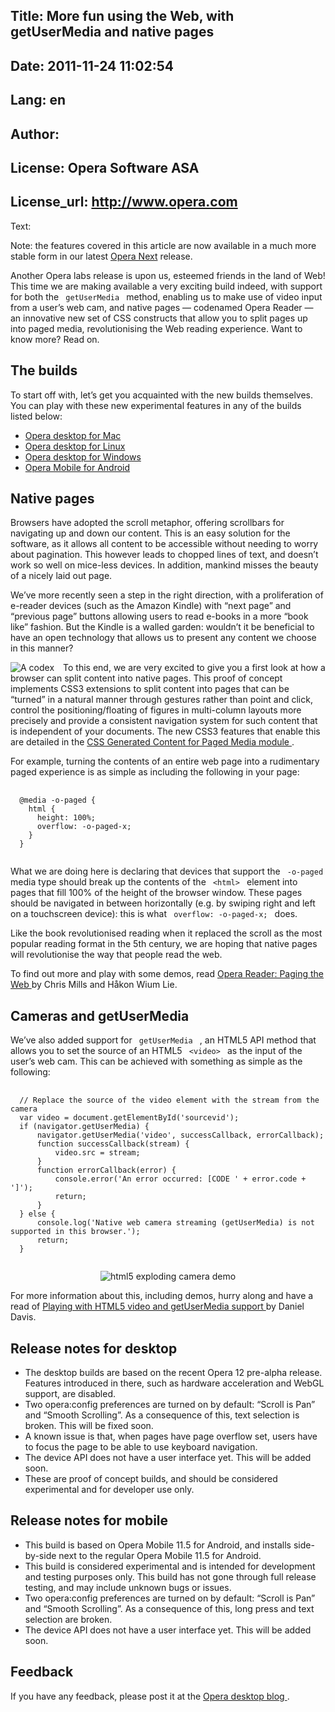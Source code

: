 Title: More fun using the Web, with getUserMedia and native pages
----
Date: 2011-11-24 11:02:54
----
Lang: en
----
Author: 
----
License: Opera Software ASA
----
License_url: http://www.opera.com
----
Text:

<p class="note">Note: the features covered in this article are now available in a much more stable form in our latest <a href="http://www.opera.com/browser/next/">Opera Next</a> release.</p>

<div id="content">
  <p> Another Opera labs release is upon us, esteemed friends in the land of Web! This time we are making available a very exciting build indeed, with support for both the <code> getUserMedia </code> method, enabling us to make use of video input from a user’s web cam, and native pages — codenamed Opera Reader — an innovative new set of CSS constructs that allow you to split pages up into paged media, revolutionising the Web reading experience. Want to know more? Read on. <h2> The builds </h2>
  </p><p> To start off with, let’s get you acquainted with the new builds themselves. You can play with these new experimental features in any of the builds listed below: <ul>
    <li><a href="http://snapshot.opera.com/labs/camera-and-pages/Opera-Labs-Camera-and-Pages-12.00-1113.dmg"> Opera desktop for Mac </a></li><li><a href="http://snapshot.opera.com/labs/camera-and-pages/Linux-FreeBSD/"> Opera desktop for Linux </a></li><li><a href="http://snapshot.opera.com/labs/camera-and-pages/Opera-Labs-Camera-and-Pages-12.00-1113.exe"> Opera desktop for Windows </a></li><li><a href="http://www.opera.com/download/get.pl?sub=++++&amp;amp;id=34184&amp;amp;location=360&amp;amp;nothanks=yes"> Opera Mobile for Android </a></li></ul>
  <h2> Native pages </h2>
  </p><p> Browsers have adopted the scroll metaphor, offering scrollbars for navigating up and down our content. This is an easy solution for the software, as it allows all content to be accessible without needing to worry about pagination. This however leads to chopped lines of text, and doesn’t work so well on mice-less devices. In addition, mankind misses the beauty of a nicely laid out page. </p><p> We’ve more recently seen a step in the right direction, with a proliferation of e-reader devices (such as the Amazon Kindle) with “next page” and “previous page” buttons allowing users to read e-books in a more “book like” fashion. But the Kindle is a walled garden: wouldn’t it be beneficial to have an open technology that allows us to present any content we choose in this manner? <p style="float:left;margin:0;padding-right: 1em;"><img alt="A codex" src="http://forum-test.oslo.osa/kirby/content/articles/507-more-fun-using-the-web-with-getusermedia-and-native-pages/codex.jpg" /></p></p><p> To this end, we are very excited to give you a first look at how a browser can split content into native pages. This proof of concept implements CSS3 extensions to split content into pages that can be “turned” in a natural manner through gestures rather than point and click, control the positioning/floating of figures in multi-column layouts more precisely and provide a consistent navigation system for such content that is independent of your documents. The new CSS3 features that enable this are detailed in the <a href="http://dev.w3.org/csswg/css3-gcpm/"> CSS Generated Content for Paged Media module </a> . <p style="clear: both;"> For example, turning the contents of an entire web page into a rudimentary paged experience is as simple as including the following in your page: </p><pre>
 <code>
  @media -o-paged {
    html { 
      height: 100%;
      overflow: -o-paged-x;
    }
  }
 </code>
</pre></p><p> What we are doing here is declaring that devices that support the <code> -o-paged </code> media type should break up the contents of the <code> &lt;html&gt; </code> element into pages that fill 100% of the height of the browser window. These pages should be navigated in between horizontally (e.g. by swiping right and left on a touchscreen device): this is what <code> overflow: -o-paged-x; </code> does. </p><p> Like the book revolutionised reading when it replaced the scroll as the most popular reading format in the 5th century, we are hoping that native pages will revolutionise the way that people read the web. </p><p> To find out more and play with some demos, read <a href="http://people.opera.com/howcome/2011/reader/index.html"> Opera Reader: Paging the Web </a> by Chris Mills and Håkon Wium Lie. <h2> Cameras and getUserMedia </h2>
  </p><p> We’ve also added support for <code> getUserMedia </code> , an HTML5 API method that allows you to set the source of an HTML5 <code> &lt;video&gt; </code> as the input of the user’s web cam. This can be achieved with something as simple as the following: <pre>
 <code>
  // Replace the source of the video element with the stream from the camera
  var video = document.getElementById(&#39;sourcevid&#39;);
  if (navigator.getUserMedia) {
      navigator.getUserMedia(&#39;video&#39;, successCallback, errorCallback);
      function successCallback(stream) {
          video.src = stream;
      }
      function errorCallback(error) {
          console.error(&#39;An error occurred: [CODE &#39; + error.code + &#39;]&#39;);
          return;
      }
  } else {
      console.log(&#39;Native web camera streaming (getUserMedia) is not supported in this browser.&#39;);
      return;
  }
 </code>
</pre><p style="text-align: center;"><img alt="html5 exploding camera demo" src="http://forum-test.oslo.osa/kirby/content/articles/507-more-fun-using-the-web-with-getusermedia-and-native-pages/html5-exploding-camera.jpg" /></p></p><p> For more information about this, including demos, hurry along and have a read of <a href="http://dev.opera.com/articles/view/playing-with-html5-video-and-getusermedia-support/"> Playing with HTML5 video and getUserMedia support </a> by Daniel Davis. <h2> Release notes for desktop </h2>
  <ul>
    <li> The desktop builds are based on the recent Opera 12 pre-alpha release. Features introduced in there, such as hardware acceleration and WebGL support, are disabled. </li><li> Two opera:config preferences are turned on by default: “Scroll is Pan” and “Smooth Scrolling”. As a consequence of this, text selection is broken. This will be fixed soon. </li><li> A known issue is that, when pages have page overflow set, users have to focus the page to be able to use keyboard navigation. </li><li> The device API does not have a user interface yet. This will be added soon. </li><li> These are proof of concept builds, and should be considered experimental and for developer use only. </li></ul>
  <h2> Release notes for mobile </h2>
  <ul>
    <li> This build is based on Opera Mobile 11.5 for Android, and installs side-by-side next to the regular Opera Mobile 11.5 for Android. </li><li> This build is considered experimental and is intended for development and testing purposes only. This build has not gone through full release testing, and may include unknown bugs or issues. </li><li> Two opera:config preferences are turned on by default: “Scroll is Pan” and “Smooth Scrolling”. As a consequence of this, long press and text selection are broken. </li><li> The device API does not have a user interface yet. This will be added soon. </li></ul>
  <h2> Feedback </h2>
  </p><p> If you have any feedback, please post it at the <a href="http://my.opera.com/desktopteam/blog/2011/10/19/new-opera-labs-release-with-getusermedia-and-opera-reader"> Opera desktop blog </a> . </p></div>

